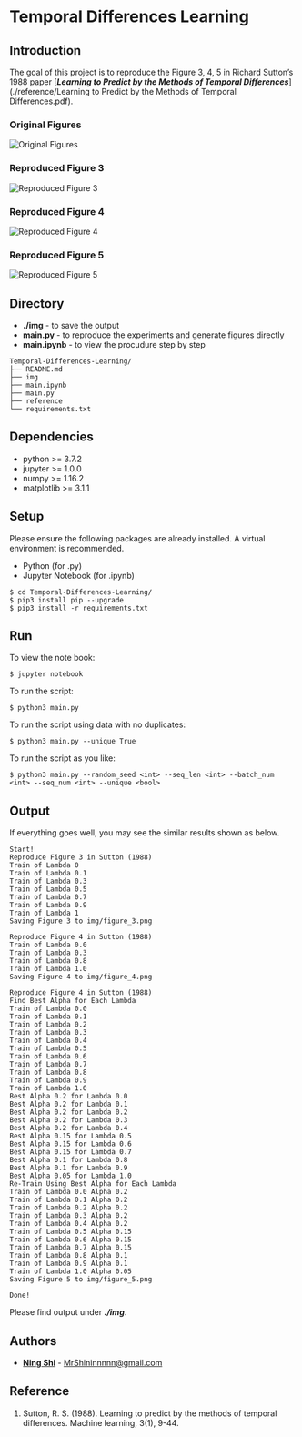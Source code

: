 # Temporal Differences Learning

## Introduction
The goal of this project is to reproduce the Figure 3, 4, 5 in Richard Sutton’s 1988 paper [***Learning to Predict by the Methods of Temporal Differences***](./reference/Learning to Predict by the Methods of Temporal Differences.pdf).

### Original Figures
![Original Figures](./img/exp_2.png "Original Figures")

### Reproduced Figure 3
![Reproduced Figure 3](./img/figure_3.png "Reproduced Figure 3")

### Reproduced Figure 4
![Reproduced Figure 4](./img/figure_4.png "Reproduced Figure 4")

### Reproduced Figure 5
![Reproduced Figure 5](./img/figure_5.png "Reproduced Figure 5")

## Directory
+ **./img** - to save the output
+ **main.py** - to reproduce the experiments and generate figures directly
+ **main.ipynb** - to view the procudure step by step
```
Temporal-Differences-Learning/
├── README.md
├── img
├── main.ipynb
├── main.py
├── reference
└── requirements.txt
```

## Dependencies
+ python >= 3.7.2
+ jupyter >= 1.0.0
+ numpy >= 1.16.2
+ matplotlib >= 3.1.1

## Setup
Please ensure the following packages are already installed. A virtual environment is recommended.
+ Python (for .py)
+ Jupyter Notebook (for .ipynb)

```
$ cd Temporal-Differences-Learning/
$ pip3 install pip --upgrade
$ pip3 install -r requirements.txt
```

## Run
To view the note book:
```
$ jupyter notebook
```
To run the script:
```
$ python3 main.py
```
To run the script using data with no duplicates:
```
$ python3 main.py --unique True
```
To run the script as you like:
```
$ python3 main.py --random_seed <int> --seq_len <int> --batch_num <int> --seq_num <int> --unique <bool>
```

## Output
If everything goes well, you may see the similar results shown as below.
```
Start!
Reproduce Figure 3 in Sutton (1988)
Train of Lambda 0
Train of Lambda 0.1
Train of Lambda 0.3
Train of Lambda 0.5
Train of Lambda 0.7
Train of Lambda 0.9
Train of Lambda 1
Saving Figure 3 to img/figure_3.png

Reproduce Figure 4 in Sutton (1988)
Train of Lambda 0.0
Train of Lambda 0.3
Train of Lambda 0.8
Train of Lambda 1.0
Saving Figure 4 to img/figure_4.png

Reproduce Figure 4 in Sutton (1988)
Find Best Alpha for Each Lambda
Train of Lambda 0.0
Train of Lambda 0.1
Train of Lambda 0.2
Train of Lambda 0.3
Train of Lambda 0.4
Train of Lambda 0.5
Train of Lambda 0.6
Train of Lambda 0.7
Train of Lambda 0.8
Train of Lambda 0.9
Train of Lambda 1.0
Best Alpha 0.2 for Lambda 0.0
Best Alpha 0.2 for Lambda 0.1
Best Alpha 0.2 for Lambda 0.2
Best Alpha 0.2 for Lambda 0.3
Best Alpha 0.2 for Lambda 0.4
Best Alpha 0.15 for Lambda 0.5
Best Alpha 0.15 for Lambda 0.6
Best Alpha 0.15 for Lambda 0.7
Best Alpha 0.1 for Lambda 0.8
Best Alpha 0.1 for Lambda 0.9
Best Alpha 0.05 for Lambda 1.0
Re-Train Using Best Alpha for Each Lambda
Train of Lambda 0.0 Alpha 0.2
Train of Lambda 0.1 Alpha 0.2
Train of Lambda 0.2 Alpha 0.2
Train of Lambda 0.3 Alpha 0.2
Train of Lambda 0.4 Alpha 0.2
Train of Lambda 0.5 Alpha 0.15
Train of Lambda 0.6 Alpha 0.15
Train of Lambda 0.7 Alpha 0.15
Train of Lambda 0.8 Alpha 0.1
Train of Lambda 0.9 Alpha 0.1
Train of Lambda 1.0 Alpha 0.05
Saving Figure 5 to img/figure_5.png

Done!
```
Please find output under ***./img***.

## Authors
* **[Ning Shi](https://mrshininnnnn.github.io/)** - MrShininnnnn@gmail.com

## Reference
1. Sutton, R. S. (1988). Learning to predict by the methods of temporal differences. Machine learning, 3(1), 9-44.